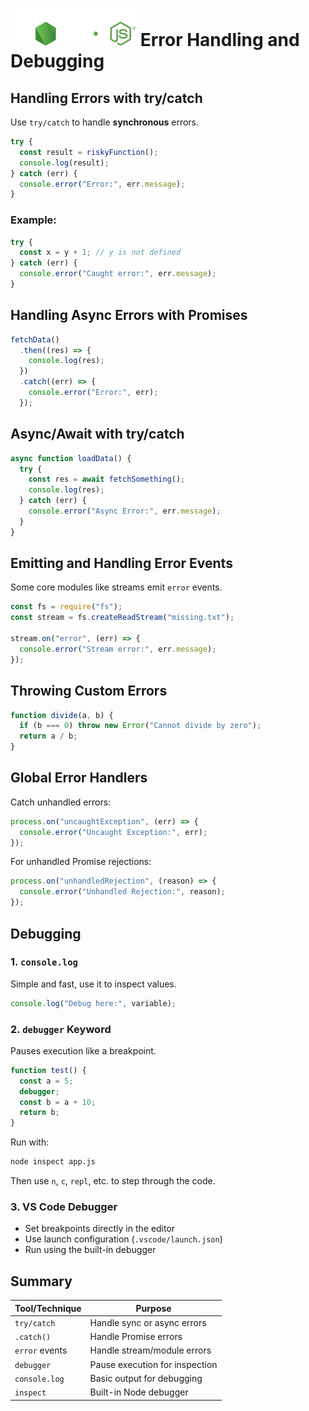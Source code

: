 # ![ ](../assets/nodejs-logo.svg) Error Handling and Debugging

## Handling Errors with try/catch

Use `try/catch` to handle **synchronous** errors.

```js
try {
  const result = riskyFunction();
  console.log(result);
} catch (err) {
  console.error("Error:", err.message);
}
```

### Example:

```js
try {
  const x = y + 1; // y is not defined
} catch (err) {
  console.error("Caught error:", err.message);
}
```

## Handling Async Errors with Promises

```js
fetchData()
  .then((res) => {
    console.log(res);
  })
  .catch((err) => {
    console.error("Error:", err);
  });
```

## Async/Await with try/catch

```js
async function loadData() {
  try {
    const res = await fetchSomething();
    console.log(res);
  } catch (err) {
    console.error("Async Error:", err.message);
  }
}
```

## Emitting and Handling Error Events

Some core modules like streams emit `error` events.

```js
const fs = require("fs");
const stream = fs.createReadStream("missing.txt");

stream.on("error", (err) => {
  console.error("Stream error:", err.message);
});
```

## Throwing Custom Errors

```js
function divide(a, b) {
  if (b === 0) throw new Error("Cannot divide by zero");
  return a / b;
}
```

## Global Error Handlers

Catch unhandled errors:

```js
process.on("uncaughtException", (err) => {
  console.error("Uncaught Exception:", err);
});
```

For unhandled Promise rejections:

```js
process.on("unhandledRejection", (reason) => {
  console.error("Unhandled Rejection:", reason);
});
```

## Debugging

### 1. `console.log`

Simple and fast, use it to inspect values.

```js
console.log("Debug here:", variable);
```

### 2. `debugger` Keyword

Pauses execution like a breakpoint.

```js
function test() {
  const a = 5;
  debugger;
  const b = a + 10;
  return b;
}
```

Run with:

```bash
node inspect app.js
```

Then use `n`, `c`, `repl`, etc. to step through the code.

### 3. VS Code Debugger

* Set breakpoints directly in the editor
* Use launch configuration (`.vscode/launch.json`)
* Run using the built-in debugger

## Summary

| Tool/Technique | Purpose                        |
| -------------- | ------------------------------ |
| `try/catch`    | Handle sync or async errors    |
| `.catch()`     | Handle Promise errors          |
| `error` events | Handle stream/module errors    |
| `debugger`     | Pause execution for inspection |
| `console.log`  | Basic output for debugging     |
| `inspect`      | Built-in Node debugger         |
